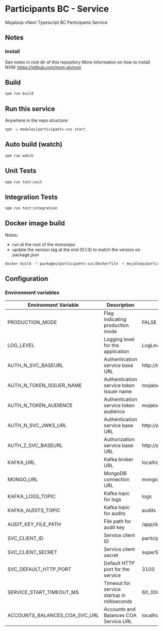 # Participants BC - Service
Mojaloop vNext Typescript BC Participants Service

## Notes

### Install
See notes in root dir of this repository
More information on how to install NVM: https://github.com/nvm-sh/nvm

## Build

```bash
npm run build
```

## Run this service

Anywhere in the repo structure:
```bash
npm -w modules/participants-svc start
```

## Auto build (watch)

```bash
npm run watch
```

## Unit Tests

```bash
npm run test:unit
```

## Integration Tests

```bash
npm run test:integration
```

## Docker image build

Notes:

- run at the root of the monorepo
- update the version tag at the end (0.1.0) to match the version on package.json

```bash
docker build -f packages/participants-svc/Dockerfile -t mojaloop/participants-bc-participants-svc:0.1.0 .
```

## Configuration 

### Environment variables

| Environment Variable | Description    | Example Values         |
|---------------------|-----------------|-----------------------------------------|
| PRODUCTION_MODE      | Flag indicating production mode   | FALSE                  |
| LOG_LEVEL            | Logging level for the application                  | LogLevel.DEBUG        |
| AUTH_N_SVC_BASEURL | Authentication service base URL  |http://localhost:3201|
| AUTH_N_TOKEN_ISSUER_NAME    | Authentication service token issuer name           |   mojaloop.vnext.dev.default_issuer    |
| AUTH_N_TOKEN_AUDIENCE        | Authentication service token audience    |    mojaloop.vnext.dev.default_audience   |
| AUTH_N_SVC_JWKS_URL  | Authentication service base URL    | http://authentication-svc:3201         |
| AUTH_Z_SVC_BASEURL   | Authorization service base URL    | http://authorization-svc:3202           |
| KAFKA_URL       | Kafka broker URL     | localhost:9092          |
| MONGO_URL            | MongoDB connection URL             | mongodb://root:mongoDbPas42@localhost:27017/ |
| KAFKA_LOGS_TOPIC      | Kafka topic for logs          | logs    |
| KAFKA_AUDITS_TOPIC        | Kafka topic for audits              | audits                 |
| AUDIT_KEY_FILE_PATH  | File path for audit key           | /app/data/audit_private_key.pem         |
| SVC_CLIENT_ID        | Service client ID                 | participants-bc-participants-svc             |
| SVC_CLIENT_SECRET    | Service client secret             | superServiceSecret     |
| SVC_DEFAULT_HTTP_PORT                 | Default HTTP port for the service                  | 3100  |
| SERVICE_START_TIMEOUT_MS               | Timeout for service startup in milliseconds        | 60_000                 |
| ACCOUNTS_BALANCES_COA_SVC_URL | Accounts and Balances COA Service URL | localhost:3300 | 